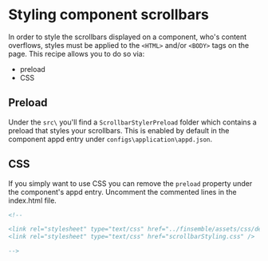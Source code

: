 # Styling component scrollbars

In order to style the scrollbars displayed on a component, who's content overflows, styles must be applied to the `<HTML>` and/or `<BODY>` tags on the page.
This recipe allows you to do so via:

- preload
- CSS

## Preload

Under the `src\` you'll find a `ScrollbarStylerPreload` folder which contains a preload that styles your scrollbars. This is enabled by default in the component appd entry under `configs\application\appd.json`.

## CSS

If you simply want to use CSS you can remove the `preload` property under the component's appd entry.
Uncomment the commented lines in the index.html file.

```html
<!-- 

<link rel="stylesheet" type="text/css" href="../finsemble/assets/css/defaultTheme.css" />
<link rel="stylesheet" type="text/css" href="scrollbarStyling.css" />

-->
```
